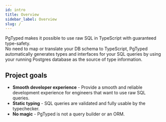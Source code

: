 ```yaml
---
id: intro
title: Overview
sidebar_label: Overview
slug: /
---
```


PgTyped makes it possible to use raw SQL in TypeScript with guaranteed type-safety.  
No need to map or translate your DB schema to TypeScript, PgTyped automatically generates types and interfaces for your SQL queries by using your running Postgres database as the source of type information.

## Project goals

- **Smooth developer experience** - Provide a smooth and reliable development experience for engineers that want to use raw SQL queries.
- **Static typing** - SQL queries are validated and fully usable by the typechecker.
- **No magic** - PgTyped is not a query builder or an ORM.
